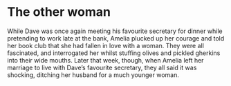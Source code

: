 The other woman
===============
While Dave was once again meeting his favourite secretary for dinner while pretending to work late at the bank, Amelia plucked up her courage and told her book club that she had fallen in love with a woman. They were all fascinated, and interrogated her whilst stuffing olives and pickled gherkins into their wide mouths. Later that week, though, when Amelia left her marriage to live with Dave’s favourite secretary, they all said it was shocking, ditching her husband for a much younger woman. 